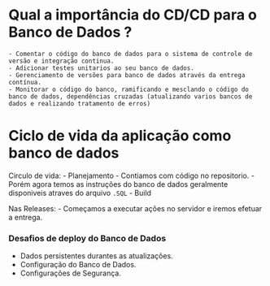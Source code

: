 # Qual a importância do CD/CD para o Banco de Dados ?
    - Comentar o código do banco de dados para o sistema de controle de versão e integração continua.
    - Adicionar testes unitarios ao seu banco de dados.
    - Gerenciamento de versões para banco de dados através da entrega contínua.
    - Monitorar o código do banco, ramificando e mesclando o código do banco de dados, dependências cruzadas (atualizando varios bancos de dados e realizando tratamento de erros)


# Ciclo de vida da aplicação como banco de dados

Circulo de vida:
    - Planejamento
    - Contiamos com código no repositorio.
    - Porém agora temos as instruções do banco de dados geralmente disponiveis atraves do arquivo ```.SQL```
    - Build

Nas Releases:
    - Começamos a executar ações no servidor e iremos efetuar a entrega.

### Desafios de deploy do Banco de Dados

- Dados persistentes durantes as atualizações.
- Configuração do Banco de Dados.
- Configurações de Segurança.